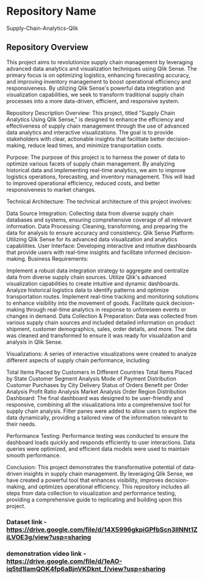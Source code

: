 # Repository Name
Supply-Chain-Analytics-Qlik

## Repository Overview
This project aims to revolutionize supply chain management by leveraging advanced data analytics and visualization techniques using Qlik Sense. The primary focus is on optimizing logistics, enhancing forecasting accuracy, and improving inventory management to boost operational efficiency and responsiveness. By utilizing Qlik Sense's powerful data integration and visualization capabilities, we seek to transform traditional supply chain processes into a more data-driven, efficient, and responsive system.

Repository Description
Overview:
This project, titled "Supply Chain Analytics Using Qlik Sense," is designed to enhance the efficiency and effectiveness of supply chain management through the use of advanced data analytics and interactive visualizations. The goal is to provide stakeholders with clear, actionable insights that facilitate better decision-making, reduce lead times, and minimize transportation costs.

Purpose:
The purpose of this project is to harness the power of data to optimize various facets of supply chain management. By analyzing historical data and implementing real-time analytics, we aim to improve logistics operations, forecasting, and inventory management. This will lead to improved operational efficiency, reduced costs, and better responsiveness to market changes.

Technical Architecture:
The technical architecture of this project involves:

Data Source Integration: Collecting data from diverse supply chain databases and systems, ensuring comprehensive coverage of all relevant information.
Data Processing: Cleaning, transforming, and preparing the data for analysis to ensure accuracy and consistency.
Qlik Sense Platform: Utilizing Qlik Sense for its advanced data visualization and analytics capabilities.
User Interface: Developing interactive and intuitive dashboards that provide users with real-time insights and facilitate informed decision-making.
Business Requirements:

Implement a robust data integration strategy to aggregate and centralize data from diverse supply chain sources.
Utilize Qlik's advanced visualization capabilities to create intuitive and dynamic dashboards.
Analyze historical logistics data to identify patterns and optimize transportation routes.
Implement real-time tracking and monitoring solutions to enhance visibility into the movement of goods.
Facilitate quick decision-making through real-time analytics in response to unforeseen events or changes in demand.
Data Collection & Preparation:
Data was collected from various supply chain sources and included detailed information on product shipment, customer demographics, sales, order details, and more. The data was cleaned and transformed to ensure it was ready for visualization and analysis in Qlik Sense.

Visualizations:
A series of interactive visualizations were created to analyze different aspects of supply chain performance, including:

Total Items Placed by Customers in Different Countries
Total Items Placed by State
Customer Segment Analysis
Mode of Payment Distribution
Customer Purchases by City
Delivery Status of Orders
Benefit per Order Analysis
Profit Ratio Analysis
Market Analysis
Order Region Distribution
Dashboard:
The final dashboard was designed to be user-friendly and responsive, combining all the visualizations into a comprehensive tool for supply chain analysis. Filter panes were added to allow users to explore the data dynamically, providing a tailored view of the information relevant to their needs.

Performance Testing:
Performance testing was conducted to ensure the dashboard loads quickly and responds efficiently to user interactions. Data queries were optimized, and efficient data models were used to maintain smooth performance.

Conclusion:
This project demonstrates the transformative potential of data-driven insights in supply chain management. By leveraging Qlik Sense, we have created a powerful tool that enhances visibility, improves decision-making, and optimizes operational efficiency. This repository includes all steps from data collection to visualization and performance testing, providing a comprehensive guide to replicating and building upon this project.

### Dataset link - https://drive.google.com/file/d/14X5996gkpiGPfbScn3IlNNt1ZiLVOE3g/view?usp=sharing

### demonstration video link - https://drive.google.com/file/d/1eAO-iq5td1IamQOK4fp6aBjnVKDknt_f/view?usp=sharing



